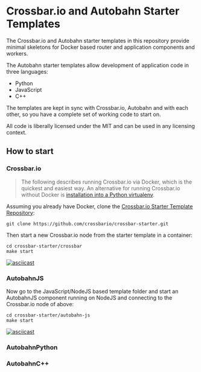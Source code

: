 # Crossbar.io and Autobahn Starter Templates

The Crossbar.io and Autobahn starter templates in this repository provide minimal skeletons for Docker based router and application components and workers.

The Autobahn starter templates allow development of application code in three languages:

* Python
* JavaScript
* C++

The templates are kept in sync with Crossbar.io, Autobahn and with each other, so you have a complete set of working code to start on.

All code is liberally licensed under the MIT and can be used in any licensing context.


## How to start

### Crossbar.io

> The following describes running Crossbar.io via Docker, which is the quickest and easiest way. An alternative for running Crossbar.io without Docker is [installation into a Python virtualenv](http://asciinema.org/a/e9jpon411vb7w82c7fpikha6d
).

Assuming you already have Docker, clone the [Crossbar.io Starter Template Repository](https://github.com/crossbario/crossbar-starter):

```console
git clone https://github.com/crossbario/crossbar-starter.git
```

Then start a new Crossbar.io node from the starter template in a container:

```console
cd crossbar-starter/crossbar
make start
```

[![asciicast](https://asciinema.org/a/6ufqm00z2xmdb3xdnrrzf4es7.png)](https://asciinema.org/a/6ufqm00z2xmdb3xdnrrzf4es7)


### AutobahnJS

Now go to the JavaScript/NodeJS based template folder and start an AutobahnJS component running on NodeJS and connecting to the Crossbar.io node of above:

```console
cd crossbar-starter/autobahn-js
make start
```

[![asciicast](https://asciinema.org/a/5bd3oco61umd4to8qxfixzbh4.png)](https://asciinema.org/a/5bd3oco61umd4to8qxfixzbh4)


### AutobahnPython

### AutobahnC++

